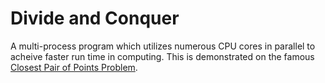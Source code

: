 # Divide and Conquer

A multi-process program which utilizes numerous CPU cores in parallel to acheive faster run time in computing. This is demonstrated on the famous [Closest Pair of Points Problem](https://en.wikipedia.org/wiki/Closest_pair_of_points_problem).
